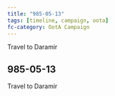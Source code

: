 ```yaml
---
title: "985-05-13"
tags: [timeline, campaign, oota]
fc-category: OotA Campaign
---
```

<span class='ob-timelines'
	data-date='985-05-13-00'
	data-title='Campaign: NAGA Adventures'
	data-class='orange'> Travel to Daramir </span>
## 985-05-13
Travel to Daramir
